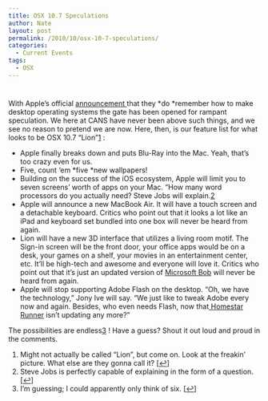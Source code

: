 ```yaml
---
title: OSX 10.7 Speculations
author: Nate
layout: post
permalink: /2010/10/osx-10-7-speculations/
categories:
  - Current Events
tags:
  - OSX
---
```

# 

With Apple’s official [announcement ][1]that they *do *remember how to make desktop operating systems the gate has been opened for rampant speculation. We here at CANS have never been above such things, and we see no reason to pretend we are now. Here, then, is our feature list for what looks to be OSX 10.7 “Lion”[1][2] :

 [1]: http://www.boygeniusreport.com/2010/10/13/apple-holding-back-to-the-mac-event-on-october-20/
 [2]: #footnote_0_978 "Might not actually be called “Lion”, but come on. Look at the freakin’ picture. What else are they gonna call it?"

*   Apple finally breaks down and puts Blu-Ray into the Mac. Yeah, that’s too crazy even for us.
*   Five, count ‘em *five *new wallpapers!
*   Building on the success of the iOS ecosystem, Apple will limit you to seven screens’ worth of apps on your Mac. “How many word processors do you actually need? Steve Jobs will explain.[2][3]
*   Apple will announce a new MacBook Air. It will have a touch screen and a detachable keyboard. Critics who point out that it looks a lot like an iPad and keyboard set bundled into one box will never be heard from again.
*   Lion will have a new 3D interface that utilizes a living room motif. The Sign-in screen will be the front door, your office apps would be on a desk, your games on a shelf, your movies in an entertainment center, etc. It’ll be high-tech and awesome and everyone will love it. Critics who point out that it’s just an updated version of [Microsoft Bob][4] will never be heard from again.
*   Apple will stop supporting Adobe Flash on the desktop. “Oh, we have the technology,” Jony Ive will say. “We just like to tweak Adobe every now and again. Besides, who even needs Flash, now that[ Homestar Runner][5] isn’t updating any more?”

 [3]: #footnote_1_978 "Steve Jobs is perfectly capable of explaining in the form of a question."
 [4]: http://www.bentuser.com/article.aspx?ID=327&page=2
 [5]: http://homestarrunner.com/

The possibilities are endless[3][6] ! Have a guess? Shout it out loud and proud in the comments.

 [6]: #footnote_2_978 "I’m guessing; I could apparently only think of six."

1.  Might not actually be called “Lion”, but come on. Look at the freakin’ picture. What else are they gonna call it? [[↩][7]]
2.  Steve Jobs is perfectly capable of explaining in the form of a question. [[↩][8]]
3.  I’m guessing; I could apparently only think of six. [[↩][9]]

 [7]: #identifier_0_978
 [8]: #identifier_1_978
 [9]: #identifier_2_978